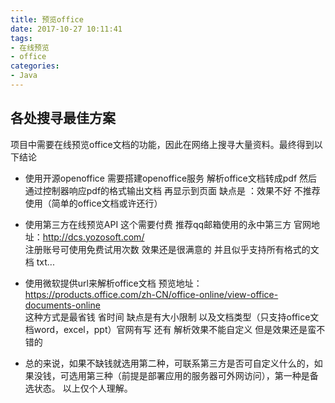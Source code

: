 ```yaml
---
title: 预览office
date: 2017-10-27 10:11:41
tags: 
- 在线预览
- office
categories: 
- Java
---
```


 ## 各处搜寻最佳方案
   项目中需要在线预览office文档的功能，因此在网络上搜寻大量资料。最终得到以下结论
  -  使用开源openoffice 需要搭建openoffice服务 解析office文档转成pdf 然后通过控制器响应pdf的格式输出文档        再显示到页面
      缺点是 ：效果不好 不推荐使用（简单的office文档或许还行）  

  - 使用第三方在线预览API 这个需要付费 推荐qq邮箱使用的永中第三方
    官网地址：http://dcs.yozosoft.com/  
    注册账号可使用免费试用次数 效果还是很满意的 并且似乎支持所有格式的文档 txt...


  -  使用微软提供url来解析office文档 
  预览地址：https://products.office.com/zh-CN/office-online/view-office-documents-online  
  这种方式是最省钱 省时间 缺点是有大小限制 以及文档类型（只支持office文档word，excel，ppt）官网有写  还有 解析效果不能自定义 但是效果还是蛮不错的
 
  - 总的来说，如果不缺钱就选用第二种，可联系第三方是否可自定义什么的，如果没钱，可选用第三种（前提是部署应用的服务器可外网访问），第一种是备选状态。
  以上仅个人理解。